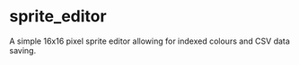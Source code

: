 # sprite_editor
A simple 16x16 pixel sprite editor allowing for indexed colours and CSV data saving.
